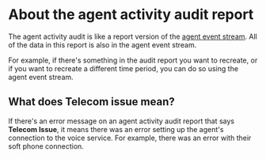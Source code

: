# About the agent activity audit report<a name="agent-activity-audit-report"></a>

The agent activity audit is like a report version of the [agent event stream](agent-event-streams.md)\. All of the data in this report is also in the agent event stream\.

For example, if there's something in the audit report you want to recreate, or if you want to recreate a different time period, you can do so using the agent event stream\.

## What does Telecom issue mean?<a name="telecom-issue"></a>

If there's an error message on an agent activity audit report that says **Telecom Issue**, it means there was an error setting up the agent's connection to the voice service\. For example, there was an error with their soft phone connection\. 